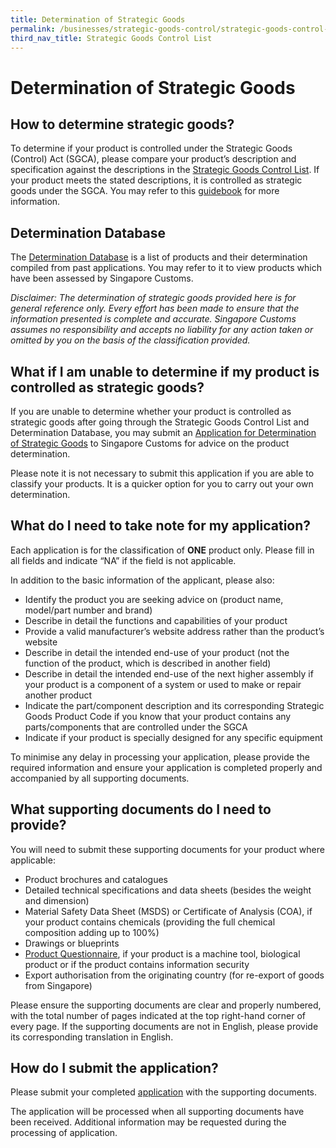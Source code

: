 ```yaml
---
title: Determination of Strategic Goods
permalink: /businesses/strategic-goods-control/strategic-goods-control-list-2/determination-of-strategic-goods
third_nav_title: Strategic Goods Control List
---
```


# Determination of Strategic Goods

## How to determine strategic goods?

To determine if your product is controlled under the Strategic Goods (Control) Act (SGCA), please compare your product’s description and specification against the descriptions in the  [Strategic Goods Control List](/businesses/strategic-goods-control/strategic-goods-control-list). If your product meets the stated descriptions, it is controlled as strategic goods under the SGCA. You may refer to this  [guidebook](https://www.customs.gov.sg/-/media/cus/files/business/strategic-goods-control/guidebook-on-the-determination-of-strategic-goods_3-oct-2019.pdf?la=en&hash=FB74FB31B8431E5AE1E57108CBCCE99A67928178) for more information.

## Determination Database

The  [Determination Database](https://www.customs.gov.sg/-/media/cus/files/business/harmonized-system-classification-of-goods/strategic-goods-determination-database_sep-19.xlsx?la=en&hash=D74AB6CBD98CBFDA2195B7C1268CCCB4DCD3629E)  is a list of products and their determination compiled from past applications. You may refer to it to view products which have been assessed by Singapore Customs.

_Disclaimer:_ _The determination of strategic goods provided here is for general reference only. Every effort has been made to ensure that the information presented is complete and accurate._ _Singapore Customs assumes no responsibility and accepts no liability for any action taken or omitted by you on the basis of the classification provided._

## What if I am unable to determine if my product is controlled as strategic goods?

If you are unable to determine whether your product is controlled as strategic goods after going through the Strategic Goods Control List and Determination Database, you may submit an  [Application for Determination of Strategic Goods](https://form.gov.sg/5d78b89628467500121ef098) to Singapore Customs for advice on the product determination.

Please note it is not necessary to submit this application if you are able to classify your products. It is a quicker option for you to carry out your own determination.

## What do I need to take note for my application?

Each application is for the classification of  **ONE**  product only. Please fill in all fields and indicate “NA” if the field is not applicable.

In addition to the basic information of the applicant, please also:

-   Identify the product you are seeking advice on (product name, model/part number and brand)
-   Describe in detail the functions and capabilities of your product
-   Provide a valid manufacturer’s website address rather than the product’s website
-   Describe in detail the intended end-use of your product (not the function of the product, which is described in another field)
-   Describe in detail the intended end-use of the next higher assembly if your product is a component of a system or used to make or repair another product
-   Indicate the part/component description and its corresponding Strategic Goods Product Code if you know that your product contains any parts/components that are controlled under the SGCA
-   Indicate if your product is specially designed for any specific equipment

To minimise any delay in processing your application, please provide the required information and ensure your application is completed properly and accompanied by all supporting documents.

## What supporting documents do I need to provide?

You will need to submit these supporting documents for your product where applicable:

-   Product brochures and catalogues
-   Detailed technical specifications and data sheets (besides the weight and dimension)
-   Material Safety Data Sheet (MSDS) or Certificate of Analysis (COA), if your product contains chemicals (providing the full chemical composition adding up to 100%)
-   Drawings or blueprints
-   [Product Questionnaire](/eservices/customs-forms-and-service-links), if your product is a machine tool, biological product or if the product contains information security
-   Export authorisation from the originating country (for re-export of goods from Singapore)

Please ensure the supporting documents are clear and properly numbered, with the total number of pages indicated at the top right-hand corner of every page. If the supporting documents are not in English, please provide its corresponding translation in English.

## How do I submit the application?

Please submit your completed  [application](https://form.gov.sg/5d78b89628467500121ef098)  with the supporting documents.

The application will be processed when all supporting documents have been received. Additional information may be requested during the processing of application.
